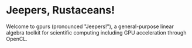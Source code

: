 # Jeepers, Rustaceans!

Welcome to gpurs (pronounced "Jeepers!"), a general-purpose linear algebra toolkit for scientific computing including GPU acceleration through OpenCL.